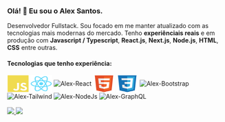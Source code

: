 ### Olá! 👋 Eu sou o Alex Santos.
<p>Desenvolvedor Fullstack. Sou focado em me manter atualizado com as tecnologias mais modernas do mercado. Tenho <strong>experiênciais reais</strong> e em produção com <strong>Javascript / Typescript</strong>, <strong>React.js</strong>, <strong>Next.js</strong>, <strong>Node.js</strong>, <strong>HTML</strong>, <strong>CSS</strong> entre outras.
</p>
<h4>Tecnologias que tenho experiência:</h4>
<div style="display: inline_block">
  <img align="center" alt="Alex-Js" height="40" width="50" src="https://raw.githubusercontent.com/devicons/devicon/master/icons/javascript/javascript-plain.svg">
  <img align="center" alt="Alex-React" height="40" width="50" src="https://raw.githubusercontent.com/devicons/devicon/master/icons/react/react-original.svg">
  <img align="center" alt="Alex-React" height="40" width="50" src="https://cdn.jsdelivr.net/gh/devicons/devicon/icons/nextjs/nextjs-original-wordmark.svg">
  <img align="center" alt="Alex-HTML" height="40" width="50" src="https://raw.githubusercontent.com/devicons/devicon/master/icons/html5/html5-original.svg">
  <img align="center" alt="Alex-CSS" height="40" width="50" src="https://raw.githubusercontent.com/devicons/devicon/master/icons/css3/css3-original.svg">
  <img align="center" alt="Alex-Bootstrap" height="40" width="50" src="https://cdn.jsdelivr.net/gh/devicons/devicon/icons/bootstrap/bootstrap-original.svg">
  <img align="center" alt="Alex-Tailwind" height="100" width="120" src="https://cdn.jsdelivr.net/gh/devicons/devicon/icons/tailwindcss/tailwindcss-original-wordmark.svg">
  <img align="center" alt="Alex-NodeJs" height="50" width="60" src="https://cdn.jsdelivr.net/gh/devicons/devicon/icons/nodejs/nodejs-original-wordmark.svg">
  <img align="center" alt="Alex-GraphQL" height="40" width="50" src="https://cdn.jsdelivr.net/gh/devicons/devicon/icons/graphql/graphql-plain.svg">
</div>
<br/>
<div>
  <a href="https://github.com/devalexsantos">
  <img height="180em" src="https://github-readme-stats.vercel.app/api?username=devalexsantos&show_icons=true&theme=dracula&include_all_commits=true&count_private=true&title_color=fff"/>
  <img height="180em" src="https://github-readme-stats.vercel.app/api/top-langs/?username=devalexsantos&layout=compact&langs_count=7&theme=dracula&title_color=fff"/>
</div>
